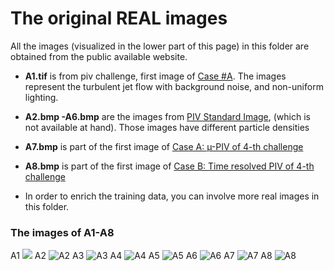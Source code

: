 # The original REAL images 

All the images (visualized  in the lower part of this page) in this folder are obtained from the public available  website.

-  **A1.tif** is from piv challenge,  first image of [Case #A](http://www.pivchallenge.org/pub03/index.html#a). The images  represent the turbulent jet flow with background noise, and non-uniform lighting. 

- **A2.bmp -A6.bmp** are the images from [PIV Standard Image](http://www.piv.jp/image.html), (which is not available at hand). Those images have different particle densities

- **A7.bmp** is part of the first image of  [Case A: µ-PIV of 4-th challenge](http://www.pivchallenge.org/pivchallenge4.html#case_a)
- **A8.bmp** is part of the first image of [Case B: Time resolved PIV of 4-th challenge](http://www.pivchallenge.org/pivchallenge4.html#case_a)
-  In order to enrich the training data, you can involve more real images in this folder.

### The images of A1-A8
A1  ![](https://raw.githubusercontent.com/yongleex/PIV-DCNN/master/data/ImagesForDataset/A1.bmp)
A2 ![A2]()
A3 ![A3]()
A4 ![A4]()
A5 ![A5]()
A6 ![A6]()
A7 ![A7]()
A8 ![A8]()

